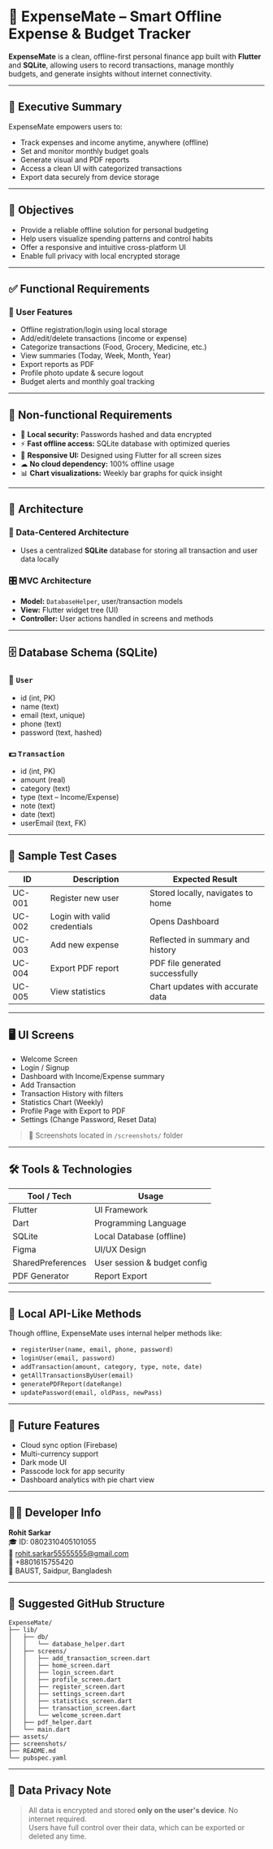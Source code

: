 # 💸 ExpenseMate – Smart Offline Expense & Budget Tracker

**ExpenseMate** is a clean, offline-first personal finance app built with **Flutter** and **SQLite**, allowing users to record transactions, manage monthly budgets, and generate insights without internet connectivity.

---

## 📘 Executive Summary

ExpenseMate empowers users to:
- Track expenses and income anytime, anywhere (offline)
- Set and monitor monthly budget goals
- Generate visual and PDF reports
- Access a clean UI with categorized transactions
- Export data securely from device storage

---

## 🎯 Objectives

- Provide a reliable offline solution for personal budgeting
- Help users visualize spending patterns and control habits
- Offer a responsive and intuitive cross-platform UI
- Enable full privacy with local encrypted storage

---

## ✅ Functional Requirements

### 👤 User Features
- Offline registration/login using local storage
- Add/edit/delete transactions (income or expense)
- Categorize transactions (Food, Grocery, Medicine, etc.)
- View summaries (Today, Week, Month, Year)
- Export reports as PDF
- Profile photo update & secure logout
- Budget alerts and monthly goal tracking

---

## 🔐 Non-functional Requirements

- 🔐 **Local security:** Passwords hashed and data encrypted
- ⚡ **Fast offline access:** SQLite database with optimized queries
- 📱 **Responsive UI:** Designed using Flutter for all screen sizes
- ☁ **No cloud dependency:** 100% offline usage
- 📊 **Chart visualizations:** Weekly bar graphs for quick insight

---

## 🧱 Architecture

### 📂 Data-Centered Architecture
- Uses a centralized **SQLite** database for storing all transaction and user data locally

### 🎛 MVC Architecture
- **Model:** `DatabaseHelper`, user/transaction models
- **View:** Flutter widget tree (UI)
- **Controller:** User actions handled in screens and methods

---

## 🗄️ Database Schema (SQLite)

### 🧍 `User`
- id (int, PK)
- name (text)
- email (text, unique)
- phone (text)
- password (text, hashed)

### 💵 `Transaction`
- id (int, PK)
- amount (real)
- category (text)
- type (text – Income/Expense)
- note (text)
- date (text)
- userEmail (text, FK)

---

## 🧪 Sample Test Cases

| ID      | Description                         | Expected Result                      |
|---------|-------------------------------------|--------------------------------------|
| UC-001  | Register new user                   | Stored locally, navigates to home    |
| UC-002  | Login with valid credentials        | Opens Dashboard                      |
| UC-003  | Add new expense                     | Reflected in summary and history     |
| UC-004  | Export PDF report                   | PDF file generated successfully      |
| UC-005  | View statistics                     | Chart updates with accurate data     |

---

## 🖥 UI Screens

- Welcome Screen
- Login / Signup
- Dashboard with Income/Expense summary
- Add Transaction
- Transaction History with filters
- Statistics Chart (Weekly)
- Profile Page with Export to PDF
- Settings (Change Password, Reset Data)

> 📸 Screenshots located in `/screenshots/` folder

---

## 🛠 Tools & Technologies

| Tool / Tech     | Usage                          |
|-----------------|--------------------------------|
| Flutter         | UI Framework                   |
| Dart            | Programming Language           |
| SQLite          | Local Database (offline)       |
| Figma           | UI/UX Design                   |
| SharedPreferences | User session & budget config |
| PDF Generator   | Report Export                  |

---

## 🧩 Local API-Like Methods

Though offline, ExpenseMate uses internal helper methods like:

- `registerUser(name, email, phone, password)`
- `loginUser(email, password)`
- `addTransaction(amount, category, type, note, date)`
- `getAllTransactionsByUser(email)`
- `generatePDFReport(dateRange)`
- `updatePassword(email, oldPass, newPass)`

---

## 🚀 Future Features

- Cloud sync option (Firebase)
- Multi-currency support
- Dark mode UI
- Passcode lock for app security
- Dashboard analytics with pie chart view

---

## 👨‍💻 Developer Info

**Rohit Sarkar**  
🎓 ID: 0802310405101055  
📧 rohit.sarkar55555555@gmail.com  
📱 +8801615755420  
🏫 BAUST, Saidpur, Bangladesh

---

## 📁 Suggested GitHub Structure

```
ExpenseMate/
├── lib/
│   ├── db/
│   │   └── database_helper.dart
│   ├── screens/
│   │   ├── add_transaction_screen.dart
│   │   ├── home_screen.dart
│   │   ├── login_screen.dart
│   │   ├── profile_screen.dart
│   │   ├── register_screen.dart
│   │   ├── settings_screen.dart
│   │   ├── statistics_screen.dart
│   │   ├── transaction_screen.dart
│   │   └── welcome_screen.dart
│   ├── pdf_helper.dart
│   └── main.dart
├── assets/
├── screenshots/
├── README.md
└── pubspec.yaml
```

---

## 🔐 Data Privacy Note

> All data is encrypted and stored **only on the user's device**. No internet required.  
> Users have full control over their data, which can be exported or deleted any time.
